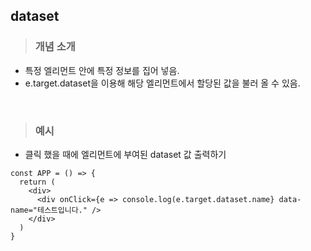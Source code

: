 ## dataset 

> ### 개념 소개

- 특정 엘리먼트 안에 특정 정보를 집어 넣음.
- e.target.dataset을 이용해 해당 엘리먼트에서 할당된 값을 불러 올 수 있음.

<br />

> ### 예시
- 클릭 했을 때에 엘리먼트에 부여된 dataset 값 출력하기

```
const APP = () => {
  return (
    <div>
      <div onClick={e => console.log(e.target.dataset.name} data-name="테스트입니다." />
    </div>
  )
}
```
